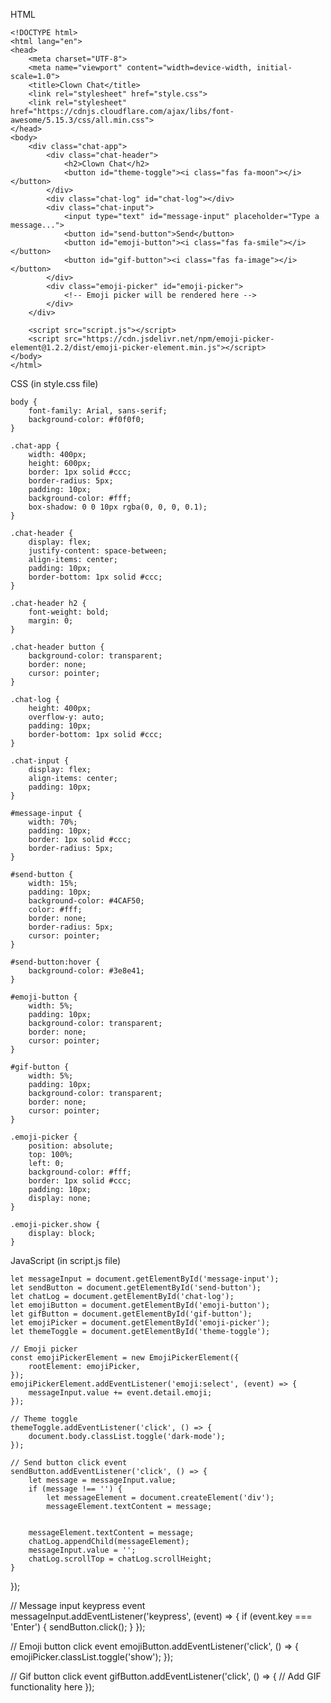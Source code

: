HTML
```
<!DOCTYPE html>
<html lang="en">
<head>
    <meta charset="UTF-8">
    <meta name="viewport" content="width=device-width, initial-scale=1.0">
    <title>Clown Chat</title>
    <link rel="stylesheet" href="style.css">
    <link rel="stylesheet" href="https://cdnjs.cloudflare.com/ajax/libs/font-awesome/5.15.3/css/all.min.css">
</head>
<body>
    <div class="chat-app">
        <div class="chat-header">
            <h2>Clown Chat</h2>
            <button id="theme-toggle"><i class="fas fa-moon"></i></button>
        </div>
        <div class="chat-log" id="chat-log"></div>
        <div class="chat-input">
            <input type="text" id="message-input" placeholder="Type a message...">
            <button id="send-button">Send</button>
            <button id="emoji-button"><i class="fas fa-smile"></i></button>
            <button id="gif-button"><i class="fas fa-image"></i></button>
        </div>
        <div class="emoji-picker" id="emoji-picker">
            <!-- Emoji picker will be rendered here -->
        </div>
    </div>

    <script src="script.js"></script>
    <script src="https://cdn.jsdelivr.net/npm/emoji-picker-element@1.2.2/dist/emoji-picker-element.min.js"></script>
</body>
</html>
```

CSS (in style.css file)
```
body {
    font-family: Arial, sans-serif;
    background-color: #f0f0f0;
}

.chat-app {
    width: 400px;
    height: 600px;
    border: 1px solid #ccc;
    border-radius: 5px;
    padding: 10px;
    background-color: #fff;
    box-shadow: 0 0 10px rgba(0, 0, 0, 0.1);
}

.chat-header {
    display: flex;
    justify-content: space-between;
    align-items: center;
    padding: 10px;
    border-bottom: 1px solid #ccc;
}

.chat-header h2 {
    font-weight: bold;
    margin: 0;
}

.chat-header button {
    background-color: transparent;
    border: none;
    cursor: pointer;
}

.chat-log {
    height: 400px;
    overflow-y: auto;
    padding: 10px;
    border-bottom: 1px solid #ccc;
}

.chat-input {
    display: flex;
    align-items: center;
    padding: 10px;
}

#message-input {
    width: 70%;
    padding: 10px;
    border: 1px solid #ccc;
    border-radius: 5px;
}

#send-button {
    width: 15%;
    padding: 10px;
    background-color: #4CAF50;
    color: #fff;
    border: none;
    border-radius: 5px;
    cursor: pointer;
}

#send-button:hover {
    background-color: #3e8e41;
}

#emoji-button {
    width: 5%;
    padding: 10px;
    background-color: transparent;
    border: none;
    cursor: pointer;
}

#gif-button {
    width: 5%;
    padding: 10px;
    background-color: transparent;
    border: none;
    cursor: pointer;
}

.emoji-picker {
    position: absolute;
    top: 100%;
    left: 0;
    background-color: #fff;
    border: 1px solid #ccc;
    padding: 10px;
    display: none;
}

.emoji-picker.show {
    display: block;
}
```

JavaScript (in script.js file)
```
let messageInput = document.getElementById('message-input');
let sendButton = document.getElementById('send-button');
let chatLog = document.getElementById('chat-log');
let emojiButton = document.getElementById('emoji-button');
let gifButton = document.getElementById('gif-button');
let emojiPicker = document.getElementById('emoji-picker');
let themeToggle = document.getElementById('theme-toggle');

// Emoji picker
const emojiPickerElement = new EmojiPickerElement({
    rootElement: emojiPicker,
});
emojiPickerElement.addEventListener('emoji:select', (event) => {
    messageInput.value += event.detail.emoji;
});

// Theme toggle
themeToggle.addEventListener('click', () => {
    document.body.classList.toggle('dark-mode');
});

// Send button click event
sendButton.addEventListener('click', () => {
    let message = messageInput.value;
    if (message !== '') {
        let messageElement = document.createElement('div');
        messageElement.textContent = message;


```
        messageElement.textContent = message;
        chatLog.appendChild(messageElement);
        messageInput.value = '';
        chatLog.scrollTop = chatLog.scrollHeight;
    }
});

// Message input keypress event
messageInput.addEventListener('keypress', (event) => {
    if (event.key === 'Enter') {
        sendButton.click();
    }
});

// Emoji button click event
emojiButton.addEventListener('click', () => {
    emojiPicker.classList.toggle('show');
});

// Gif button click event
gifButton.addEventListener('click', () => {
    // Add GIF functionality here
});
```

```
